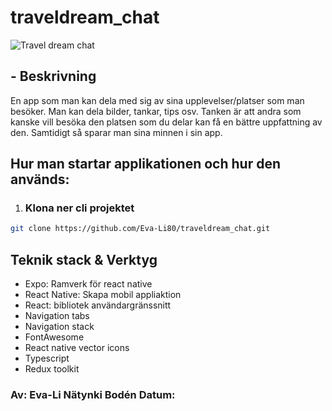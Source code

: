 # traveldream_chat

![Travel dream chat](public/assets/images/resa.jpg)

## - Beskrivning

En app som man kan dela med sig av sina upplevelser/platser som man besöker.
Man kan dela bilder, tankar, tips osv.
Tanken är att andra som kanske vill besöka den platsen som du delar kan få en bättre uppfattning av den.
Samtidigt så sparar man sina minnen i sin app.

## Hur man startar applikationen och hur den används:

1. ### Klona ner cli projektet

```bash
git clone https://github.com/Eva-Li80/traveldream_chat.git

```

## Teknik stack & Verktyg
- Expo: Ramverk för react native
- React Native: Skapa mobil appliaktion
- React: bibliotek användargränssnitt
- Navigation tabs
- Navigation stack
- FontAwesome
- React native vector icons
- Typescript
- Redux toolkit

### Av: Eva-Li Nätynki Bodén  Datum:
